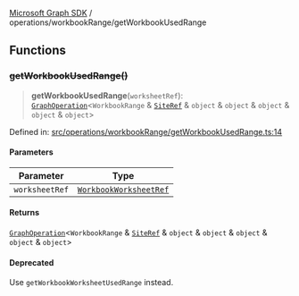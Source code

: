 [Microsoft Graph SDK](../../modules.md) / operations/workbookRange/getWorkbookUsedRange

## Functions

### ~~getWorkbookUsedRange()~~

> **getWorkbookUsedRange**(`worksheetRef`): [`GraphOperation`](../../models/GraphOperation.md#graphoperation)\<`WorkbookRange` & [`SiteRef`](../../models/SiteRef.md#siteref) & `object` & `object` & `object` & `object` & `object`\>

Defined in: [src/operations/workbookRange/getWorkbookUsedRange.ts:14](https://github.com/Future-Secure-AI/microsoft-graph/blob/6f587d043e8277194e9b2feca914ab2cba9d258d/src/operations/workbookRange/getWorkbookUsedRange.ts#L14)

#### Parameters

| Parameter | Type |
| ------ | ------ |
| `worksheetRef` | [`WorkbookWorksheetRef`](../../models/WorkbookWorksheetRef.md#workbookworksheetref) |

#### Returns

[`GraphOperation`](../../models/GraphOperation.md#graphoperation)\<`WorkbookRange` & [`SiteRef`](../../models/SiteRef.md#siteref) & `object` & `object` & `object` & `object` & `object`\>

#### Deprecated

Use `getWorkbookWorksheetUsedRange` instead.
